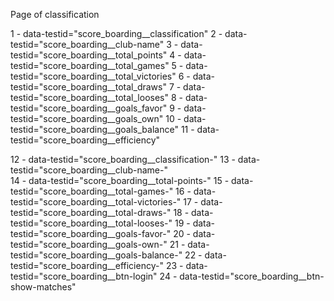 Page of classification

1 - data-testid="score_boarding__classification"
2 - data-testid="score_boarding__club-name"
3 - data-testid="score_boarding__total_points"
4 - data-testid="score_boarding__total_games"
5 - data-testid="score_boarding__total_victories"
6 - data-testid="score_boarding__total_draws"
7 - data-testid="score_boarding__total_looses"
8 - data-testid="score_boarding__goals_favor"
9 - data-testid="score_boarding__goals_own"
10 - data-testid="score_boarding__goals_balance"
11 - data-testid="score_boarding__efficiency"

12 - data-testid="score_boarding__classification-" 
13 - data-testid="score_boarding__club-name-"  
14 - data-testid="score_boarding__total-points-"
15 - data-testid="score_boarding__total-games-"
16 - data-testid="score_boarding__total-victories-"
17 - data-testid="score_boarding__total-draws-"
18 - data-testid="score_boarding__total-looses-"
19 - data-testid="score_boarding__goals-favor-"
20 - data-testid="score_boarding__goals-own-"
21 - data-testid="score_boarding__goals-balance-"
22 - data-testid="score_boarding__efficiency-"
23 - data-testid="score_boarding__btn-login"
24 - data-testid="score_boarding__btn-show-matches" 